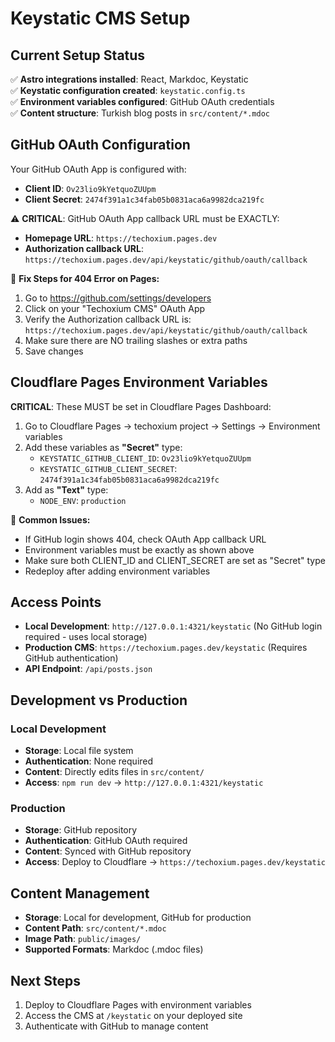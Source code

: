 # Keystatic CMS Setup

## Current Setup Status

✅ **Astro integrations installed**: React, Markdoc, Keystatic  
✅ **Keystatic configuration created**: `keystatic.config.ts`  
✅ **Environment variables configured**: GitHub OAuth credentials  
✅ **Content structure**: Turkish blog posts in `src/content/*.mdoc`  

## GitHub OAuth Configuration

Your GitHub OAuth App is configured with:
- **Client ID**: `Ov23lio9kYetquoZUUpm`
- **Client Secret**: `2474f391a1c34fab05b0831aca6a9982dca219fc`

⚠️ **CRITICAL**: GitHub OAuth App callback URL must be EXACTLY:
- **Homepage URL**: `https://techoxium.pages.dev`
- **Authorization callback URL**: `https://techoxium.pages.dev/api/keystatic/github/oauth/callback`

🔧 **Fix Steps for 404 Error on Pages:**
1. Go to https://github.com/settings/developers
2. Click on your "Techoxium CMS" OAuth App
3. Verify the Authorization callback URL is: `https://techoxium.pages.dev/api/keystatic/github/oauth/callback`
4. Make sure there are NO trailing slashes or extra paths
5. Save changes

## Cloudflare Pages Environment Variables

**CRITICAL**: These MUST be set in Cloudflare Pages Dashboard:

1. Go to Cloudflare Pages → techoxium project → Settings → Environment variables
2. Add these variables as **"Secret"** type:
   - `KEYSTATIC_GITHUB_CLIENT_ID`: `Ov23lio9kYetquoZUUpm`
   - `KEYSTATIC_GITHUB_CLIENT_SECRET`: `2474f391a1c34fab05b0831aca6a9982dca219fc`
3. Add as **"Text"** type:
   - `NODE_ENV`: `production`

🚨 **Common Issues:**
- If GitHub login shows 404, check OAuth App callback URL
- Environment variables must be exactly as shown above
- Make sure both CLIENT_ID and CLIENT_SECRET are set as "Secret" type
- Redeploy after adding environment variables

## Access Points

- **Local Development**: `http://127.0.0.1:4321/keystatic` (No GitHub login required - uses local storage)
- **Production CMS**: `https://techoxium.pages.dev/keystatic` (Requires GitHub authentication)
- **API Endpoint**: `/api/posts.json`

## Development vs Production

### Local Development
- **Storage**: Local file system
- **Authentication**: None required
- **Content**: Directly edits files in `src/content/`
- **Access**: `npm run dev` → `http://127.0.0.1:4321/keystatic`

### Production
- **Storage**: GitHub repository
- **Authentication**: GitHub OAuth required
- **Content**: Synced with GitHub repository
- **Access**: Deploy to Cloudflare → `https://techoxium.pages.dev/keystatic`

## Content Management

- **Storage**: Local for development, GitHub for production
- **Content Path**: `src/content/*.mdoc`
- **Image Path**: `public/images/`
- **Supported Formats**: Markdoc (.mdoc files)

## Next Steps

1. Deploy to Cloudflare Pages with environment variables
2. Access the CMS at `/keystatic` on your deployed site
3. Authenticate with GitHub to manage content
